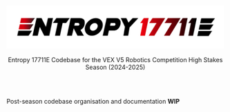 ![Entropy Logo](https://github.com/BiancaIvanova/Entropy-17711E-High-Stakes/raw/main/EntropyLogo%404xWhite.png)
<div align="center">
  Entropy 17711E Codebase for the VEX V5 Robotics Competition High Stakes Season (2024-2025)
</div>

<br></br>

Post-season codebase organisation and documentation **WIP**

<!---
&nbsp;
## Competition Schedule

| Competition                    | Date         | Status     |
|--------------------------------|--------------|------------|
| JWS Regional                   | 28-Sep-2024  | Registered |
| BGS South East Regional        | 2-Nov-2024   | Registered |
| Coventry Regional              | 16-Nov-2024  | Registered |
| Radley Robot Rumble            | 17-Nov-2024  | Registered |
| Birmigham Regional             | 04-Jan-2025  | Registered |
| SLBS Winter Regional           | 11-Jan-2025  | Registered |
| Essex Regional                 | 18-Jan-2025  | Registered |
| GCA Regional                   | 25-Jan-2025  | Registered |
--->
